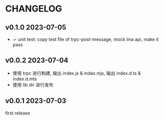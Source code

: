 # CHANGELOG

## v0.1.0 2023-07-05

- ✓ unit test: copy test file of trpc-post-message, mock iina api, make it pass

## v0.0.2 2023-07-04

- 使用 trpc 进行构建, 输出 index.js & index.mjs, 输出 index.d.ts & index.d.mts
- 使用 lib dir 进行发布

## v0.0.1 2023-07-03

first release
